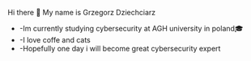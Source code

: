Hi there 👋
My name is Grzegorz Dziechciarz

* -Im currently studying cybersecurity at AGH university in poland🎓
* -I love coffe and cats
* -Hopefully one day i will become great cybersecurity expert
